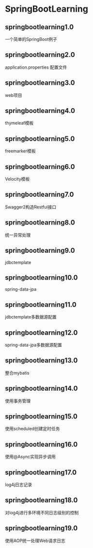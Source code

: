 # SpringBootLearning

## springbootlearning1.0
一个简单的SpringBoot例子

## springbootlearning2.0
application.properties 配置文件

## springbootlearning3.0
web项目

## springbootlearning4.0
thymeleaf模板

## springbootlearning5.0
freemarker模板

## springbootlearning6.0
Velocity模板

## springbootlearning7.0
Swagger2构造Restful接口

## springbootlearning8.0
统一异常处理

## springbootlearning9.0
jdbctemplate

## springbootlearning10.0
spring-data-jpa

## springbootlearning11.0
jdbctemplate多数据源配置

## springbootlearning12.0
spring-data-jpa多数据源配置

## springbootlearning13.0
整合mybatis

## springbootlearning14.0
使用事务管理

## springbootlearning15.0
使用scheduled创建定时任务

## springbootlearning16.0
使用@Async实现异步调用

## springbootlearning17.0
log4j日志记录

## springbootlearning18.0
对log4j进行多环境不同日志级别的控制

## springbootlearning19.0
使用AOP统一处理Web请求日志
